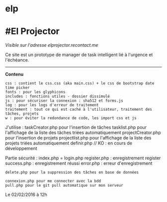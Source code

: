# elp
#El Projector
===
*Visible sur l'adresse elprojector.recontact.me*

Ce site est un prototype de manager de task intelligent lié à l'urgence et l'échéance.

---

**Contenu**

	css : contient le css.css (aka main.css) + le css de bootstrap date time picker 
	fonts : pour les glyphicons
	includes : fonctions utiles - dossier dissimulé
	js : pour sécuriser la connexion : sha512 et forms.js
	log : pour les logs d'erreur de traitement
	traitement : tout ce qui est caché à l'utilisateur, traitement des tâches, projets
	w : pour éviter la redondance de code, les import css et js

J'utilise :
	taskCreator.php pour l'insertion de tâches
	tasklist.php pour l'affichage de la liste des tâches triées automatiquement
	projectCreator.php pour l'insertion de projets
	projectlist.php pour l'affichage de la liste des projets triées automatiquement
	definir.php // KO  : en cours de développement

Partie sécurité :
	index.php = login.php
	register.php : enregistrement
	register success.php : enregistrement réussi
	error.php : erreur d'enregistrement



	delete.php pour la suppression des tâches en base de données

	connexion.php pour me connecter avec la bdd
	pull.php pour le git pull automatique sur mon serveur

	

Le 02/02/2016 à 12h
